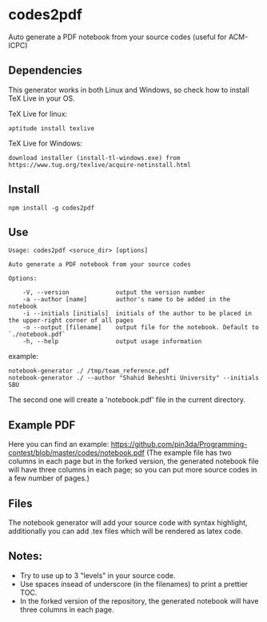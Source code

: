 # codes2pdf
Auto generate a PDF notebook from your source codes (useful for ACM-ICPC)

## Dependencies

This generator works in both Linux and Windows, so check how to install TeX Live in your OS.

TeX Live for linux:

    aptitude install texlive

TeX Live for Windows:

    download installer (install-tl-windows.exe) from https://www.tug.org/texlive/acquire-netinstall.html

## Install

    npm install -g codes2pdf

## Use

    Usage: codes2pdf <soruce_dir> [options]

    Auto generate a PDF notebook from your source codes

    Options:

        -V, --version             output the version number
        -a --author [name]        author's name to be added in the notebook
        -i --initials [initials]  initials of the author to be placed in the upper-right corner of all pages
        -o --output [filename]    output file for the notebook. Default to `./notebook.pdf`
        -h, --help                output usage information


example:

    notebook-generator ./ /tmp/team_reference.pdf
    notebook-generator ./ --author "Shahid Beheshti University" --initials SBU

The second one will create a 'notebook.pdf' file in the current directory.

## Example PDF

Here you can find an example: https://github.com/pin3da/Programming-contest/blob/master/codes/notebook.pdf
(The example file has two columns in each page but in the forked version, the generated notebook file will have three columns in each page; so you can put more source codes in a few number of pages.)

## Files

The notebook generator will add your source code with syntax highlight, additionally
you can add .tex files which will be rendered as latex code.

## Notes:

- Try to use up to 3 "levels" in your source code.
- Use spaces insead of underscore (in the filenames) to print a prettier TOC.
- In the forked version of the repository, the generated notebook will have three columns in each page.
